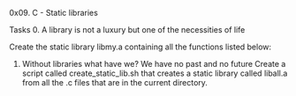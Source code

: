 0x09. C - Static libraries

Tasks
0. A library is not a luxury but one of the necessities of life

Create the static library libmy.a containing all the functions listed below:

1. Without libraries what have we? We have no past and no future
Create a script called create_static_lib.sh that creates a static library called liball.a from all the .c files that are in the current directory.
